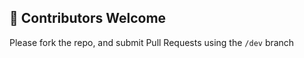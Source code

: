 ## :abacus: Contributors Welcome

Please fork the repo, and submit Pull Requests using the `/dev` branch
